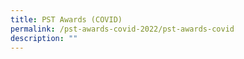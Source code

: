 ```yaml
---
title: PST Awards (COVID)
permalink: /pst-awards-covid-2022/pst-awards-covid
description: ""
---
```

